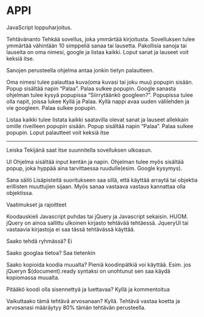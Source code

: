# APPI
JavaScript loppuharjoitus.

Tehtävänanto
  Tehkää sovellus, joka ymmärtää kirjoitusta.
  Sovelluksen tulee ymmärtää vähintään 10
  simppeliä sanaa tai lausetta.
  Pakollisia sanoja tai lauseita on oma nimesi,
  google ja listaa kaikki. Loput sanat ja lauseet
  voit keksiä itse.
  
  Sanojen perusteella ohjelma antaa jonkin
  tietyn palautteen.
  
  Oma nimesi tulee palauttaa kuva(oma kuvasi
  tai joku muu) popupin sisään. Popup sisältää
  napin “Palaa”. Palaa sulkee popupin.
  Google sanasta ohjelman tulee kysyä
  popupissa “Siirrytäänkö googleen?”.
  Popupissa tulee olla napit, joissa lukee Kyllä ja
  Palaa. Kyllä nappi avaa uuden välilehden ja vie
  googleen. Palaa sulkee popupin.
  
  Listaa kaikki tulee listata kaikki saatavilla
  olevat sanat ja lauseet allekkain omille
  riveilleen popupin sisään. Popup sisältää
  napin “Palaa”. Palaa sulkee popupin.
  Loput palautteet voit keksiä itse
  
____________________________________

Leiska
  Tekijänä saat itse suunnitella sovelluksen
  ulkoasun.
  
UI
  Ohjelma sisältää input kentän ja napin.
  Ohjelman tulee myös sisältää popup, joka
  hyppää aina tarvittaessa ruudulle(esim.
  Google kysymys).
  
Sana säilö
  Lisäpisteitä suoritukseen saa sillä, että käyttää
  arraytä tai objektia erillisten muuttujien sijaan.
  Myös sanaa vastaava vastaus kannattaa olla
  objektissa.
  
Vaatimukset ja rajoitteet

Koodauskieli
 Javascript puhdas tai
 jQuery ja Javascript sekaisin.
  HUOM. jQuery on ainoa sallittu ulkoinen
  kirjasto tehtävää tehtäessä.
  JqueryUI tai vastaavia kirjastoja ei saa tässä
  tehtävässä käyttää.
  
Saako tehdä ryhmässä?
  Ei
  
Saako googlaa tietoa?
 Saa tietenkin
 
Saako kopioida koodia muualta?
  Pieniä koodinpätkiä voi käyttää. Esim.
  jos jQueryn $(document).ready
  syntaksi on unohtunut sen saa käydä
  kopiomassa muualta.
  
Pitääkö koodi olla sisennettyä ja luettavaa?
  Kyllä ja kommentoitua
  
Vaikuttaako tämä tehtävä arvosanaan?
  Kyllä. Tehtävä vastaa koetta ja
  arvosanasi määräytyy 80% tämän
  tehtävän perusteella.

